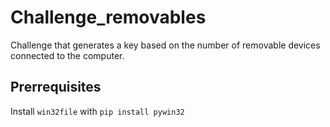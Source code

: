 # Challenge_removables
Challenge that generates a key based on the number of  removable devices connected to the computer.


## Prerrequisites

Install `win32file` with `pip install pywin32`
